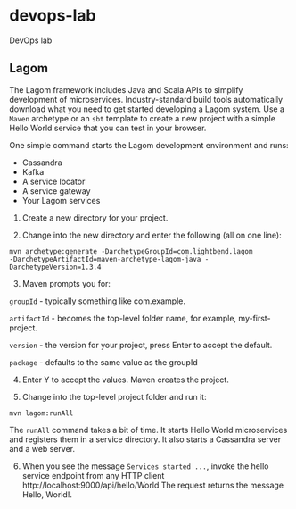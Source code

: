 # devops-lab
DevOps lab

## Lagom
The Lagom framework includes Java and Scala APIs to simplify development of microservices. Industry-standard build tools automatically download what you need to get started developing a Lagom system. Use a `Maven` archetype or an `sbt` template to create a new project with a simple Hello World service that you can test in your browser.

One simple command starts the Lagom development environment and runs:

- Cassandra
- Kafka
- A service locator
- A service gateway
- Your Lagom services

1. Create a new directory for your project.

2. Change into the new directory and enter the following (all on one line):

```
mvn archetype:generate -DarchetypeGroupId=com.lightbend.lagom
-DarchetypeArtifactId=maven-archetype-lagom-java -DarchetypeVersion=1.3.4
```

3. Maven prompts you for:

`groupId` - typically something like com.example.

`artifactId` - becomes the top-level folder name, for example, my-first-project.

`version` - the version for your project, press Enter to accept the default.

`package` - defaults to the same value as the groupId


4. Enter Y to accept the values. Maven creates the project.

5. Change into the top-level project folder and run it:

```
mvn lagom:runAll
```

The `runAll` command takes a bit of time. It starts Hello World microservices and registers them in a service directory. 
It also starts a Cassandra server and a web server.

6. When you see the message `Services started ...`,
invoke the hello service endpoint from any HTTP client http://localhost:9000/api/hello/World
The request returns the message Hello, World!.

